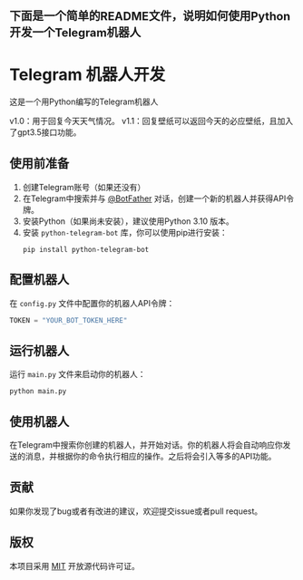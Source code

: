 
<span style="font-size:20px; font-weight:bold;"> 下面是一个简单的README文件，说明如何使用Python开发一个Telegram机器人</span>

# Telegram 机器人开发

这是一个用Python编写的Telegram机器人

v1.0：用于回复今天天气情况。
v1.1：回复壁纸可以返回今天的必应壁纸，且加入了gpt3.5接口功能。

## 使用前准备

1. 创建Telegram账号（如果还没有）
2. 在Telegram中搜索并与 [@BotFather](https://telegram.me/BotFather) 对话，创建一个新的机器人并获得API令牌。
3. 安装Python（如果尚未安装），建议使用Python 3.10 版本。
4. 安装 `python-telegram-bot` 库，你可以使用pip进行安装：
   ```
   pip install python-telegram-bot
   ```

## 配置机器人

在 `config.py` 文件中配置你的机器人API令牌：

```python
TOKEN = "YOUR_BOT_TOKEN_HERE"
```

## 运行机器人

运行 `main.py` 文件来启动你的机器人：

```
python main.py
```

## 使用机器人

在Telegram中搜索你创建的机器人，并开始对话。你的机器人将会自动响应你发送的消息，并根据你的命令执行相应的操作。之后将会引入等多的API功能。

## 贡献

如果你发现了bug或者有改进的建议，欢迎提交issue或者pull request。

## 版权

本项目采用 [MIT](LICENSE) 开放源代码许可证。